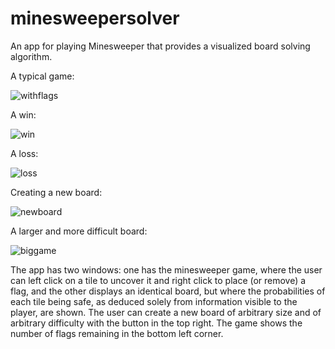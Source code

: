 # minesweepersolver
An app for playing Minesweeper that provides a visualized board solving algorithm.

A typical game:

![withflags](https://user-images.githubusercontent.com/60260374/120554999-0d58e980-c3c0-11eb-8255-33d42a19b0d7.PNG)

A win:

![win](https://user-images.githubusercontent.com/60260374/120555008-0f22ad00-c3c0-11eb-8d06-a8b4a4d69f59.PNG)

A loss:

![loss](https://user-images.githubusercontent.com/60260374/120555012-1053da00-c3c0-11eb-8fd8-53f07b9ec7f8.PNG)

Creating a new board:

![newboard](https://user-images.githubusercontent.com/60260374/120555019-11850700-c3c0-11eb-8a29-acd5a1892434.PNG)

A larger and more difficult board:

![biggame](https://user-images.githubusercontent.com/60260374/120555027-147ff780-c3c0-11eb-85d3-c58fa4a9ce47.PNG)


The app has two windows: one has the minesweeper game, where the user can left click on a tile to uncover it and right click to place (or remove) a flag, and the other displays an identical board, but where the probabilities of each tile being safe, as deduced solely from information visible to the player, are shown. The user can create a new board of arbitrary size and of arbitrary difficulty with the button in the top right. The game shows the number of flags remaining in the bottom left corner.
